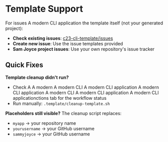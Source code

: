 # Template Support

For issues A modern CLI application the template itself (not your generated project):

- **Check existing issues**: [c23-cli-template/issues](https://github.com/sammyjoyce/c23-cli-template/issues)
- **Create new issue**: Use the issue templates provided
- **Sam Joyce project issues**: Use your own repository's issue tracker

## Quick Fixes

**Template cleanup didn't run?**
- Check A A modern A modern CLI A modern CLI application A modern CLI application A modern CLI A modern CLI application A modern CLI applicationctions tab for the workflow status
- Run manually: `.template/cleanup-template.sh`

**Placeholders still visible?**
The cleanup script replaces:
- `myapp` → your repository name
- `yourusername` → your GitHub username
- `sammyjoyce` → your GitHub username
